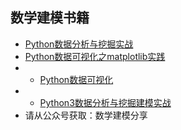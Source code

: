 ## 数学建模书籍
- [Python数据分析与挖掘实战](https://mp.weixin.qq.com/s?__biz=MzI5MTY1MzU1Mg==&amp;mid=2247487303&amp;idx=1&amp;sn=a2bdb7260d6508655e5da4366817744a&amp;scene=19&token=57447911&lang=zh_CN#wechat_redirect)
- [Python数据可视化之matplotlib实践](https://mp.weixin.qq.com/s?__biz=MzI5MTY1MzU1Mg==&amp;mid=2247487303&amp;idx=1&amp;sn=a2bdb7260d6508655e5da4366817744a&amp;scene=19&token=57447911&lang=zh_CN#wechat_redirect)
- - [Python数据可视化](https://mp.weixin.qq.com/s?__biz=MzI5MTY1MzU1Mg==&amp;mid=2247487303&amp;idx=1&amp;sn=a2bdb7260d6508655e5da4366817744a&amp;scene=19&token=57447911&lang=zh_CN#wechat_redirect)
- - [Python3数据分析与挖掘建模实战](https://mp.weixin.qq.com/s?__biz=MzI5MTY1MzU1Mg==&amp;mid=2247487303&amp;idx=1&amp;sn=a2bdb7260d6508655e5da4366817744a&amp;scene=19&token=57447911&lang=zh_CN#wechat_redirect)
- 请从公众号获取：数学建模分享
